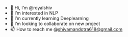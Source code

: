 - 👋 Hi, I’m @royalshiv
- 👀 I’m interested in NLP
- 🌱 I’m currently learning Deeplearning
- 💞️ I’m looking to collaborate on new project
- 📫 How to reach me 
@shivamandotra618@gmail.com
<!---
royalshiv/royalshiv is a ✨ special ✨ repository because its `README.md` (this file) appears on your GitHub profile.
You can click the Preview link to take a look at your changes.
--->
